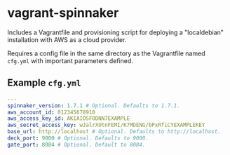 # vagrant-spinnaker
Includes a Vagrantfile and provisioning script for deploying a "localdebian"
installation with AWS as a cloud provider.

Requires a config file in the same directory as the Vagrantfile named `cfg.yml`
with important parameters defined.

## Example `cfg.yml`
```yaml
---
spinnaker_version: 1.7.1 # Optional. Defaults to 1.7.1.
aws_account_id: 012345678910
aws_access_key_id: AKIAIOSFODNN7EXAMPLE
aws_secret_access_key: wJalrXUtnFEMI/K7MDENG/bPxRfiCYEXAMPLEKEY
base_url: http://localhost # Optional. Defaults to http://localhost.
deck_port: 9000 # Optional. Defaults to 9000.
gate_port: 8084 # Optional. Default to 8084.
```

